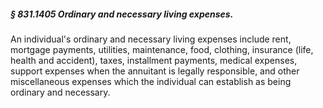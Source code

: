 ##### § 831.1405 Ordinary and necessary living expenses. #####

An individual's ordinary and necessary living expenses include rent, mortgage payments, utilities, maintenance, food, clothing, insurance (life, health and accident), taxes, installment payments, medical expenses, support expenses when the annuitant is legally responsible, and other miscellaneous expenses which the individual can establish as being ordinary and necessary.
